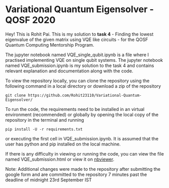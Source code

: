 # Variational Quantum Eigensolver - QOSF 2020
Hey! This is Rohit Pai. This is my solution to **task 4** - Finding the lowest eigenvalue of the given matrix using VQE like circuits - for the QOSF Quantum Computing Mentorship Program.

The jupyter notebook named VQE_single_qubit.ipynb is a file where I practised implementing VQE on single qubit systems.
The jupyter notebook named VQE_submission.ipynb is my solution to the task 4 and contains relevant explanation and documentation along with the code. 

To view the repository locally, you can clone the repository using the following command in a local directory or download a zip of the repository

    git clone https://github.com/Rohit23110/Variational-Quantum-Eigensolver/

To run the code, the requirements need to be installed in an virtual environment (recommended) or globally by opening the local copy of the repository in the terminal and running
    
    pip install -U -r requirements.txt 
    
or executing the first cell in VQE_submission.ipynb. It is assumed that the user has python and pip installed on the local machine.

If there is any difficulty in viewing or running the code, you can view the file named VQE_submission.html or view it on [nbviewer](https://nbviewer.jupyter.org/github/Rohit23110/Variational-Quantum-Eigensolver/blob/master/VQE_submission.ipynb). 

Note: Additional changes were made to the repository after submitting the google form and are committed to the repository 7 minutes past the deadline of midnight 23rd September IST
